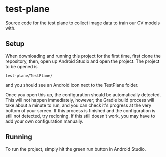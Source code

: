 # test-plane
Source code for the test plane to collect image data to train our CV models with.

## Setup
When downloading and running this project for the first time, first clone the repository, then, open up Android Studio and open the project.
The project to be opened is 
```
test-plane/TestPlane/ 
```
and you should see an Android icon next to the TestPlane folder.

Once you open this up, the configuration should be automatically detected. This will not happen immediately, however; the Gradle build process will take about a minute to run, and you can check it's progress at the very bottom of your screen. If this process is finished and the configuration is still not detected, try recloning. If this still doesn't work, you may have to add your own configuration manually.


## Running
To run the project, simply hit the green run button in Android Studio.